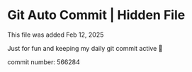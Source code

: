 # Git Auto Commit | Hidden File

This file was added Feb 12, 2025

Just for fun and keeping my daily git commit active 🤪

commit number: 566284
